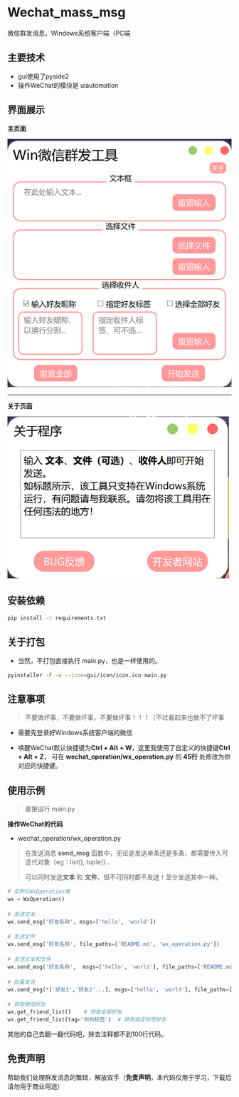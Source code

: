 # Wechat_mass_msg

微信群发消息，Windows系统客户端（PC端

## 主要技术
- gui使用了pyside2
- 操作WeChat的模块是 uiautomation


## 界面展示
**主页面**

![](images/main.png)

---

**关于页面**


![](images/about.png)

## 安装依赖

```bash
pip install -r requirements.txt
```


## 关于打包
- 当然，不打包直接执行 main.py，也是一样使用的。
```bash
pyinstaller -F -w --icon=gui/icon/icon.ico main.py
```


## 注意事项

> 不要做坏事，不要做坏事，不要做坏事！！！（不过看起来也做不了坏事

- 需要先登录好Windows系统客户端的微信


- 唤醒WeChat默认快捷键为**Ctrl + Alt + W**，这里我使用了自定义的快捷键**Ctrl + Alt + Z**， 
  可在 **wechat_operation/wx_operation.py** 的 **45行** 处修改为你对应的快捷键。
  

## 使用示例
> 直接运行 main.py


**操作WeChat的代码**

- wechat_operation/wx_operation.py
> 在发送消息 **send_msg** 函数中，无论是发送单条还是多条，都需要传入可迭代对象（eg：list(), tuple()...
>
> 可以同时发送**文本** 和 **文件**，但不可同时都不发送！至少发送其中一种。



```python
# 实例化WxOperation类
wx = WxOperation()

# 发送文本
wx.send_msg('好友名称', msgs=['hello', 'world'])

# 发送文件
wx.send_msg('好友名称', file_paths=['README.md', 'wx_operation.py'])

# 发送文本和文件
wx.send_msg('好友名称',  msgs=['hello', 'world'], file_paths=['README.md', 'wx_operation.py'])

# 批量发送
wx.send_msg(*['好友1','好友2'...], msgs=['hello', 'world'], file_paths=['README.md', 'wx_operation.py'])

# 获取微信好友
wx.get_friend_list()	# 获取全部好友
wx.get_friend_list(tag='你的标签')  # 获取指定标签好友
```



其他的自己去翻一翻代码吧，除去注释都不到100行代码。





## 免责声明

帮助我们处理群发消息的繁琐，解放双手（**免责声明**，本代码仅用于学习，下载后请勿用于商业用途）


